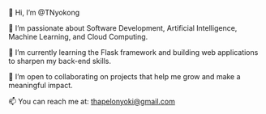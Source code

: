 👋 Hi, I’m @TNyokong

🚀 I’m passionate about Software Development, Artificial Intelligence, Machine Learning, and Cloud Computing.

🔭 I’m currently learning the Flask framework and building web applications to sharpen my back-end skills.

🤝 I’m open to collaborating on projects that help me grow and make a meaningful impact.

📫 You can reach me at: thapelonyoki@gmail.com


<!---
TNyokong/TNyokong is a ✨ special ✨ repository because its `README.md` (this file) appears on your GitHub profile.
You can click the Preview link to take a look at your changes.
--->

